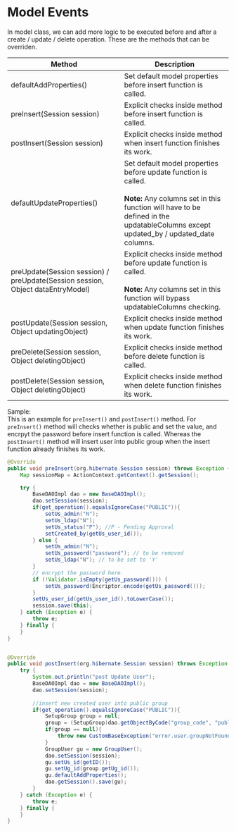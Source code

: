 # Model Events

In model class, we can add more logic to be executed before and after a create / update / delete operation. These are the methods that can be overriden.

| Method 									         | Description                                                            |
| -------------------------------------------------- | ---------------------------------------------------------------------- |
| defaultAddProperties()							 | Set default model properties before insert function is called.		  |
| preInsert(Session session)                         | Explicit checks inside method before insert function is called.		  |
| postInsert(Session session)                        | Explicit checks inside method when insert function finishes its work.  |
| defaultUpdateProperties()							 | Set default model properties before update function is called. <br/><br/>**Note:** Any columns set in this function will have to be defined in the updatableColumns except updated_by / updated_date columns. |
| preUpdate(Session session) / preUpdate(Session session, Object dataEntryModel) | Explicit checks inside method before update function is called. <br/><br/>**Note:** Any columns set in this function will bypass updatableColumns checking.	  |
| postUpdate(Session session, Object updatingObject) | Explicit checks inside method when update function finishes its work.  |
| preDelete(Session session, Object deletingObject)  | Explicit checks inside method before delete function is called.		  |
| postDelete(Session session, Object deletingObject) | Explicit checks inside method when delete function finishes its work.  |

Sample: <br>
This is an example for `preInsert()` and `postInsert()` method. For `preInsert()` method will checks whether is public and set the value, and encrpyt the password before insert function is called.
Whereas the `postInsert()` method will insert user into public group when the insert function already finishes its work.
```java
@Override
public void preInsert(org.hibernate.Session session) throws Exception {
	Map sessionMap = ActionContext.getContext().getSession();

	try {
		BaseDAOImpl dao = new BaseDAOImpl();
		dao.setSession(session);
		if(get_operation().equalsIgnoreCase("PUBLIC")){
			setUs_admin("N");
			setUs_ldap("N");
			setUs_status("P"); //P - Pending Approval
			setCreated_by(getUs_user_id());
		} else {
			setUs_admin("N");
			setUs_password("password"); // to be removed
			setUs_ldap("N"); // to be set to 'Y'
		}
		// encrypt the password here.
		if (!Validator.isEmpty(getUs_password())) {
			setUs_password(Encriptor.encode(getUs_password()));
		}
		setUs_user_id(getUs_user_id().toLowerCase());
		session.save(this);
	} catch (Exception e) {
		throw e;
	} finally {
	}
}


@Override
public void postInsert(org.hibernate.Session session) throws Exception {
	try {
		System.out.println("post Update User");
		BaseDAOImpl dao = new BaseDAOImpl();
		dao.setSession(session);
		
		//insert new created user into public group
		if(get_operation().equalsIgnoreCase("PUBLIC")){
			SetupGroup group = null;
			group = (SetupGroup)dao.getObjectByCode("group_code", "publicUser", new SetupGroup());
			if(group == null){
				throw new CustomBaseException("error.user.groupNotFound");
			}
			GroupUser gu = new GroupUser();
			dao.setSession(session);
			gu.setUs_id(getID());
			gu.setUg_id(group.getUg_id());
			gu.defaultAddProperties();
			dao.getSession().save(gu);
		}
	} catch (Exception e) {
		throw e;
	} finally {
	}
}
```